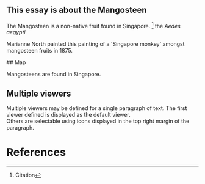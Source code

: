 <param ve-config 
       title="Essay Title"
       author="Author"
       banner="media/banner.jpg"
       layout="vertical">
       
## This essay is about the Mangosteen
       
The <span eid="Q170662">Mangosteen</span> is a non-native fruit found in Singapore. [^1]
the <span eid="Q1148004">*Aedes aegypti*</span>
<param ve-image 
       url="https://iiif.wellcomecollection.org/image/V0044770/full/1338%2C/0/default.jpg"
       label="Mangosteen Photograph" 
       description="A mangosteen plant (Garcinia mangostana): fruiting branch and halved fruit. Photograph. Wellcome Collection."
       license="public domain">
       
Marianne North painted this painting of a 'Singapore monkey' amongst mangosteen fruits in 1875.

<param ve-image 
       url="https://d3d00swyhr67nd.cloudfront.net/w1200h1200/collection/LSW/RBGM/LSW_RBGM_MN_CD6_577-001.jpg"
       label="Flowers and Fruit of the Mangosteen, and a Singapore Monkey" 
       description="Held by Kew Gardens."
       license="CC BY-NC">
## Map

Mangosteens are found in Singapore.
<param ve-map center="Q334" zoom="11" prefer-geojson>

## Multiple viewers

Multiple viewers may be defined for a single paragraph of text.  The first viewer defined is displayed as the default viewer.  
Others are selectable using icons displayed in the top right margin of the paragraph.
<param ve-image 
       url="https://iiif.wellcomecollection.org/image/V0044770/full/1338%2C/0/default.jpg"
       label="Mangosteen Photograph" 
       description="A mangosteen plant (Garcinia mangostana): fruiting branch and halved fruit. Photograph. Wellcome Collection."
       license="public domain">
<param ve-map center="Q334" zoom="11" prefer-geojson>

# References

[^1]: Citation
